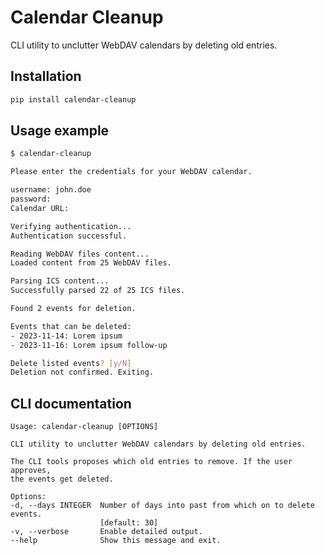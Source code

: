 # Calendar Cleanup

CLI utility to unclutter WebDAV calendars by deleting old entries.

## Installation

```bash
pip install calendar-cleanup
```

## Usage example

```bash
$ calendar-cleanup

Please enter the credentials for your WebDAV calendar.

username: john.doe
password:
Calendar URL:

Verifying authentication...
Authentication successful.

Reading WebDAV files content...
Loaded content from 25 WebDAV files.

Parsing ICS content...
Successfully parsed 22 of 25 ICS files.

Found 2 events for deletion.

Events that can be deleted:
- 2023-11-14: Lorem ipsum
- 2023-11-16: Lorem ipsum follow-up

Delete listed events? [y/N]
Deletion not confirmed. Exiting.
```

## CLI documentation

```
Usage: calendar-cleanup [OPTIONS]

CLI utility to unclutter WebDAV calendars by deleting old entries.

The CLI tools proposes which old entries to remove. If the user approves,
the events get deleted.

Options:
-d, --days INTEGER  Number of days into past from which on to delete events.
                    [default: 30]
-v, --verbose       Enable detailed output.
--help              Show this message and exit.
```
